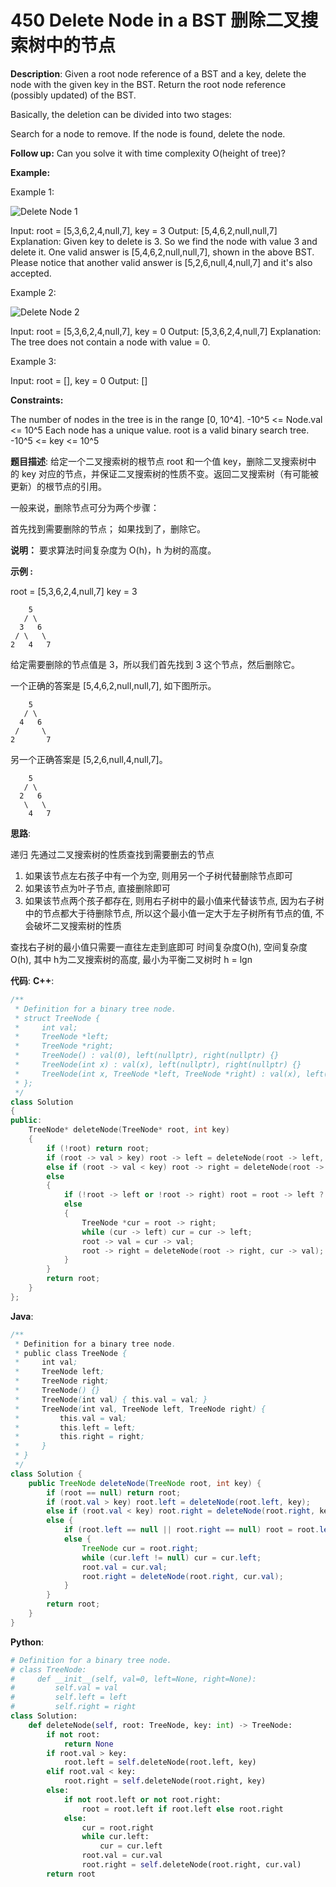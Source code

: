 # 450 Delete Node in a BST 删除二叉搜索树中的节点

__Description__:
Given a root node reference of a BST and a key, delete the node with the given key in the BST. Return the root node reference (possibly updated) of the BST.

Basically, the deletion can be divided into two stages:

Search for a node to remove.
If the node is found, delete the node.

__Follow up:__
Can you solve it with time complexity O(height of tree)?

__Example:__

Example 1:

![Delete Node 1](https://assets.leetcode.com/uploads/2020/09/04/del_node_1.jpg)

Input: root = [5,3,6,2,4,null,7], key = 3
Output: [5,4,6,2,null,null,7]
Explanation: Given key to delete is 3. So we find the node with value 3 and delete it.
One valid answer is [5,4,6,2,null,null,7], shown in the above BST.
Please notice that another valid answer is [5,2,6,null,4,null,7] and it's also accepted.

Example 2:

![Delete Node 2](https://assets.leetcode.com/uploads/2020/09/04/del_node_supp.jpg)

Input: root = [5,3,6,2,4,null,7], key = 0
Output: [5,3,6,2,4,null,7]
Explanation: The tree does not contain a node with value = 0.

Example 3:

Input: root = [], key = 0
Output: []

__Constraints:__

The number of nodes in the tree is in the range [0, 10^4].
-10^5 <= Node.val <= 10^5
Each node has a unique value.
root is a valid binary search tree.
-10^5 <= key <= 10^5

__题目描述__:
给定一个二叉搜索树的根节点 root 和一个值 key，删除二叉搜索树中的 key 对应的节点，并保证二叉搜索树的性质不变。返回二叉搜索树（有可能被更新）的根节点的引用。

一般来说，删除节点可分为两个步骤：

首先找到需要删除的节点；
如果找到了，删除它。

__说明：__
要求算法时间复杂度为 O(h)，h 为树的高度。

__示例 :__

root = [5,3,6,2,4,null,7]
key = 3

```text
    5
   / \
  3   6
 / \   \
2   4   7
```

给定需要删除的节点值是 3，所以我们首先找到 3 这个节点，然后删除它。

一个正确的答案是 [5,4,6,2,null,null,7], 如下图所示。

```text
    5
   / \
  4   6
 /     \
2       7
```

另一个正确答案是 [5,2,6,null,4,null,7]。

```text
    5
   / \
  2   6
   \   \
    4   7
```

__思路__:

递归
先通过二叉搜索树的性质查找到需要删去的节点

1. 如果该节点左右孩子中有一个为空, 则用另一个子树代替删除节点即可
2. 如果该节点为叶子节点, 直接删除即可
3. 如果该节点两个孩子都存在, 则用右子树中的最小值来代替该节点, 因为右子树中的节点都大于待删除节点, 所以这个最小值一定大于左子树所有节点的值, 不会破坏二叉搜索树的性质

查找右子树的最小值只需要一直往左走到底即可
时间复杂度O(h), 空间复杂度O(h), 其中 h为二叉搜索树的高度, 最小为平衡二叉树时 h = lgn

__代码__:
__C++__:

```C++
/**
 * Definition for a binary tree node.
 * struct TreeNode {
 *     int val;
 *     TreeNode *left;
 *     TreeNode *right;
 *     TreeNode() : val(0), left(nullptr), right(nullptr) {}
 *     TreeNode(int x) : val(x), left(nullptr), right(nullptr) {}
 *     TreeNode(int x, TreeNode *left, TreeNode *right) : val(x), left(left), right(right) {}
 * };
 */
class Solution 
{
public:
    TreeNode* deleteNode(TreeNode* root, int key) 
    {
        if (!root) return root;
        if (root -> val > key) root -> left = deleteNode(root -> left, key);
        else if (root -> val < key) root -> right = deleteNode(root -> right, key);
        else
        {
            if (!root -> left or !root -> right) root = root -> left ? root -> left : root -> right;
            else
            {
                TreeNode *cur = root -> right;
                while (cur -> left) cur = cur -> left;
                root -> val = cur -> val;
                root -> right = deleteNode(root -> right, cur -> val);
            }
        }
        return root;
    }
};
```

__Java__:

```Java
/**
 * Definition for a binary tree node.
 * public class TreeNode {
 *     int val;
 *     TreeNode left;
 *     TreeNode right;
 *     TreeNode() {}
 *     TreeNode(int val) { this.val = val; }
 *     TreeNode(int val, TreeNode left, TreeNode right) {
 *         this.val = val;
 *         this.left = left;
 *         this.right = right;
 *     }
 * }
 */
class Solution {
    public TreeNode deleteNode(TreeNode root, int key) {
        if (root == null) return root;
        if (root.val > key) root.left = deleteNode(root.left, key);
        else if (root.val < key) root.right = deleteNode(root.right, key);
        else {
            if (root.left == null || root.right == null) root = root.left == null ? root.right : root.left;
            else {
                TreeNode cur = root.right;
                while (cur.left != null) cur = cur.left;
                root.val = cur.val;
                root.right = deleteNode(root.right, cur.val);
            }
        }
        return root;
    }
}
```

__Python__:

```Python
# Definition for a binary tree node.
# class TreeNode:
#     def __init__(self, val=0, left=None, right=None):
#         self.val = val
#         self.left = left
#         self.right = right
class Solution:
    def deleteNode(self, root: TreeNode, key: int) -> TreeNode:
        if not root:
            return None
        if root.val > key:
            root.left = self.deleteNode(root.left, key)
        elif root.val < key:
            root.right = self.deleteNode(root.right, key)
        else:
            if not root.left or not root.right:
                root = root.left if root.left else root.right
            else:
                cur = root.right
                while cur.left:
                    cur = cur.left
                root.val = cur.val
                root.right = self.deleteNode(root.right, cur.val)
        return root
```
